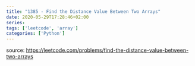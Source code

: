 ```yaml
---
title: "1385 - Find the Distance Value Between Two Arrays"	
date: 2020-05-29T17:28:46+02:00
series:
tags: ['leetcode', 'array']
categories: ['Python']
---
```


source: https://leetcode.com/problems/find-the-distance-value-between-two-arrays
